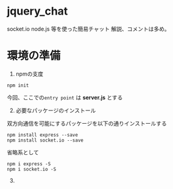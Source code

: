 # jquery_chat
socket.io node.js 等を使った簡易チャット
解説、コメントは多め。

# 環境の準備
1. npmの支度
``` 
npm init
```

今回、ここでの``` entry point ``` は **server.js** とする

2. 必要なパッケージのインストール

双方向通信を可能にするパッケージを以下の通りインストールする

``` 
npm install express --save
npm install socket.io --save
```
省略系として
```
npm i express -S
npm i socket.io -S
```

3. 